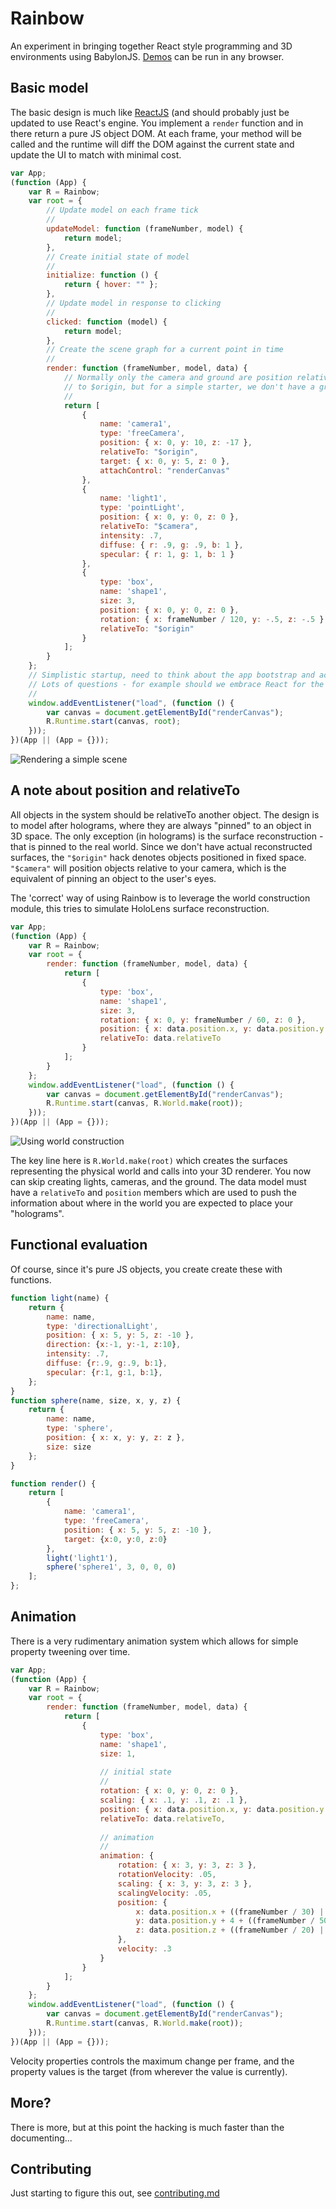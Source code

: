 # Rainbow
An experiment in bringing together React style programming and 3D environments using BabylonJS. [Demos](http://codemonkeychris.github.io/rainbow/) can be run in any browser.

## Basic model
The basic design is much like [ReactJS](https://github.com/reactjs) (and should 
probably just be updated to use React's engine. You implement a `render` function
and in there return a pure JS object DOM. At each frame, your method will be called
and the runtime will diff the DOM against the current state and update the UI to
match with minimal cost. 

```js
var App;
(function (App) {
    var R = Rainbow;
    var root = {
        // Update model on each frame tick
        // 
        updateModel: function (frameNumber, model) {
            return model;
        },
        // Create initial state of model
        // 
        initialize: function () {
            return { hover: "" };
        },
        // Update model in response to clicking
        // 
        clicked: function (model) {
            return model;
        },
        // Create the scene graph for a current point in time
        //    
        render: function (frameNumber, model, data) {
            // Normally only the camera and ground are position relative
            // to $origin, but for a simple starter, we don't have a ground
            //
            return [
                {
                    name: 'camera1',
                    type: 'freeCamera',
                    position: { x: 0, y: 10, z: -17 },
                    relativeTo: "$origin",
                    target: { x: 0, y: 5, z: 0 },
                    attachControl: "renderCanvas"
                },
                {
                    name: 'light1',
                    type: 'pointLight',
                    position: { x: 0, y: 0, z: 0 },
                    relativeTo: "$camera",
                    intensity: .7,
                    diffuse: { r: .9, g: .9, b: 1 },
                    specular: { r: 1, g: 1, b: 1 }
                },
                {
                    type: 'box',
                    name: 'shape1',
                    size: 3,
                    position: { x: 0, y: 0, z: 0 },
                    rotation: { x: frameNumber / 120, y: -.5, z: -.5 },
                    relativeTo: "$origin"
                }
            ];
        }
    };
    // Simplistic startup, need to think about the app bootstrap and actual app model.
    // Lots of questions - for example should we embrace React for the HTML UI and just go all in?
    //
    window.addEventListener("load", (function () {
        var canvas = document.getElementById("renderCanvas");
        R.Runtime.start(canvas, root);
    }));
})(App || (App = {}));

```
![Rendering a simple scene](readme_preview.jpg "Rendering a simple scene")

## A note about position and relativeTo
All objects in the system should be relativeTo another object. The design is to model
after holograms, where they are always "pinned" to an object in 3D space. The only exception
(in holograms) is the surface reconstruction - that is pinned to the real world. Since
we don't have actual reconstructed surfaces, the `"$origin"` hack denotes objects positioned in
fixed space. `"$camera"` will position objects relative to your camera, which is the equivalent 
of pinning an object to the user's eyes.

The 'correct' way of using Rainbow is to leverage the world construction module, this tries 
to simulate HoloLens surface reconstruction.

```js
var App;
(function (App) {
    var R = Rainbow;
    var root = {
        render: function (frameNumber, model, data) {
            return [
                {
                    type: 'box',
                    name: 'shape1',
                    size: 3,
                    rotation: { x: 0, y: frameNumber / 60, z: 0 },
                    position: { x: data.position.x, y: data.position.y + 2, z: data.position.z },
                    relativeTo: data.relativeTo
                }
            ];
        }
    };
    window.addEventListener("load", (function () {
        var canvas = document.getElementById("renderCanvas");
        R.Runtime.start(canvas, R.World.make(root));
    }));
})(App || (App = {}));
```
![Using world construction](readme_intro_preview.jpg "Using world construction")

The key line here is `R.World.make(root)` which creates the surfaces representing the physical world
and calls into your 3D renderer. You now can skip creating lights, cameras, and the ground. The data
model must have a `relativeTo` and `position` members which are used to push the information about
where in the world you are expected to place your "holograms".


## Functional evaluation
Of course, since it's pure JS objects, you create create these with functions.

```js
function light(name) {
    return {
        name: name,
        type: 'directionalLight',
        position: { x: 5, y: 5, z: -10 },
        direction: {x:-1, y:-1, z:10},
        intensity: .7,
        diffuse: {r:.9, g:.9, b:1},
        specular: {r:1, g:1, b:1},
    };
}
function sphere(name, size, x, y, z) {
    return {
        name: name,
        type: 'sphere',
        position: { x: x, y: y, z: z },
        size: size
    };
}

function render() {
    return [
        {
            name: 'camera1',
            type: 'freeCamera',
            position: { x: 5, y: 5, z: -10 },
            target: {x:0, y:0, z:0}
        },
        light('light1'),
        sphere('sphere1', 3, 0, 0, 0) 
    ];
};
```

## Animation
There is a very rudimentary animation system which allows for simple property tweening over time.

```js
var App;
(function (App) {
    var R = Rainbow;
    var root = {
        render: function (frameNumber, model, data) {
            return [
                {
                    type: 'box',
                    name: 'shape1',
                    size: 1,
                    
                    // initial state
                    //
                    rotation: { x: 0, y: 0, z: 0 },
                    scaling: { x: .1, y: .1, z: .1 },
                    position: { x: data.position.x, y: data.position.y + 2, z: data.position.z },
                    relativeTo: data.relativeTo,
                    
                    // animation
                    //
                    animation: {
                        rotation: { x: 3, y: 3, z: 3 },
                        rotationVelocity: .05,
                        scaling: { x: 3, y: 3, z: 3 },
                        scalingVelocity: .05,
                        position: {
                            x: data.position.x + ((frameNumber / 30) | 0) % 10,
                            y: data.position.y + 4 + ((frameNumber / 50) | 0) % 3,
                            z: data.position.z + ((frameNumber / 20) | 0) % 10
                        },
                        velocity: .3
                    }
                }
            ];
        }
    };
    window.addEventListener("load", (function () {
        var canvas = document.getElementById("renderCanvas");
        R.Runtime.start(canvas, R.World.make(root));
    }));
})(App || (App = {}));
```    

Velocity properties controls the maximum change per frame, and the property values is the target 
(from wherever the value is currently).


## More?
There is more, but at this point the hacking is much faster than the documenting... 

## Contributing
Just starting to figure this out, see [contributing.md](contributing.md)


